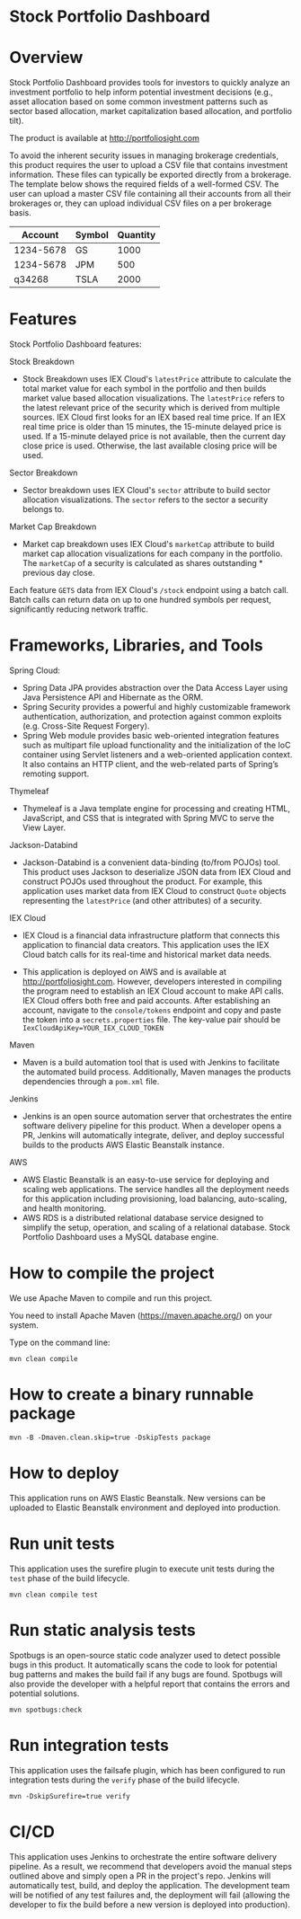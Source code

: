 # Stock Portfolio Dashboard

# Overview
Stock Portfolio Dashboard provides tools for investors to quickly analyze an investment portfolio to help inform 
potential investment decisions (e.g., asset allocation based on some common investment patterns such as sector based 
allocation, market capitalization based allocation, and portfolio tilt).

The product is available at http://portfoliosight.com

To avoid the inherent security issues in managing brokerage credentials, this product requires the user to upload a CSV 
file that contains investment information. These files can typically be exported directly from a brokerage. The 
template below shows the required fields of a well-formed CSV. The user can upload a master CSV file containing all 
their accounts from all their brokerages or, they can upload individual CSV files on a per brokerage basis.

|  Account  | Symbol | Quantity |
| --------- | ------ | -------- |
| 1234-5678 | GS     | 1000     |
| 1234-5678 | JPM    | 500      |
| q34268    | TSLA   | 2000     |


# Features
Stock Portfolio Dashboard features:

Stock Breakdown
* Stock Breakdown uses IEX Cloud's `latestPrice` attribute to calculate the total market value for each symbol in the 
  portfolio and then builds market value based allocation visualizations. The `latestPrice` refers to the latest 
  relevant price of the security which is derived from multiple sources. IEX Cloud first looks for an IEX based real 
  time price. If an IEX real time price is older than 15 minutes, the 15-minute delayed price is used. If a 15-minute 
  delayed price is not available, then the current day close price is used. Otherwise, the last available closing price 
  will be used.
  
Sector Breakdown
* Sector breakdown uses IEX Cloud's `sector` attribute to build sector allocation visualizations. The `sector` refers 
  to the sector a security belongs to.
  
Market Cap Breakdown
* Market cap breakdown uses IEX Cloud's `marketCap` attribute to build market cap allocation visualizations for each 
  company in the portfolio. The `marketCap` of a security is calculated as shares outstanding * previous day close.

Each feature `GETS` data from IEX Cloud's `/stock` endpoint using a batch call. Batch calls can return data on up to 
one hundred symbols per request, significantly reducing network traffic.

# Frameworks, Libraries, and Tools
Spring Cloud:
* Spring Data JPA provides abstraction over the Data Access Layer using Java Persistence API and Hibernate as the ORM.
* Spring Security provides a powerful and highly customizable framework authentication, authorization, and protection 
  against common exploits (e.g. Cross-Site Request Forgery).
* Spring Web module provides basic web-oriented integration features such as multipart file upload functionality and 
  the initialization of the IoC container using Servlet listeners and a web-oriented application context. It also 
  contains an HTTP client, and the web-related parts of Spring’s remoting support.

Thymeleaf
* Thymeleaf is a Java template engine for processing and creating HTML, JavaScript, and CSS that is integrated with
  Spring MVC to serve the View Layer.

Jackson-Databind
* Jackson-Databind is a convenient data-binding (to/from POJOs) tool. This product uses Jackson to deserialize JSON 
  data from IEX Cloud and construct POJOs used throughout the product. For example, this application uses market data 
  from IEX Cloud to construct `Quote` objects representing the `latestPrice` (and other attributes) of a security.

IEX Cloud
* IEX Cloud is a financial data infrastructure platform that connects this application to financial data creators. This 
application uses the IEX Cloud batch calls for its real-time and historical market data needs.
  
* This application is deployed on AWS and is available at http://portfoliosight.com. However, developers interested in 
  compiling the program need to establish an IEX Cloud account to make API calls. IEX Cloud offers both free and paid 
  accounts. After establishing an account, navigate to the `console/tokens` endpoint and copy and paste the token into 
  a `secrets.properties` file. The key-value pair should be `IexCloudApiKey=YOUR_IEX_CLOUD_TOKEN`

Maven
* Maven is a build automation tool that is used with Jenkins to facilitate the automated build process. Additionally,
  Maven manages the products dependencies through a `pom.xml` file.
  
Jenkins
* Jenkins is an open source automation server that orchestrates the entire software delivery pipeline for this product.
  When a developer opens a PR, Jenkins will automatically integrate, deliver, and deploy successful builds to the 
  products AWS Elastic Beanstalk instance.

AWS
* AWS Elastic Beanstalk is an easy-to-use service for deploying and scaling web applications. The service handles all
  the deployment needs for this application including provisioning, load balancing, auto-scaling, and health monitoring.
* AWS RDS is a distributed relational database service designed to simplify the setup, operation, and scaling of a
  relational database. Stock Portfolio Dashboard uses a MySQL database engine.

# How to compile the project

We use Apache Maven to compile and run this project.

You need to install Apache Maven (https://maven.apache.org/) on your system.

Type on the command line:

```
mvn clean compile
```

# How to create a binary runnable package

```
mvn -B -Dmaven.clean.skip=true -DskipTests package
```

# How to deploy

This application runs on AWS Elastic Beanstalk. New versions can be uploaded to Elastic Beanstalk environment and 
deployed into production.

# Run unit tests

This application uses the surefire plugin to execute unit tests during the `test` phase of the build lifecycle.

```
mvn clean compile test
```

# Run static analysis tests

Spotbugs is an open-source static code analyzer used to detect possible bugs in this product. It automatically scans 
the code to look for potential bug patterns and makes the build fail if any bugs are found. Spotbugs will also provide
the developer with a helpful report that contains the errors and potential solutions.

```
mvn spotbugs:check
```

# Run integration tests

This application uses the failsafe plugin, which has been configured to run integration tests during the `verify` phase 
of the build lifecycle. 
```
mvn -DskipSurefire=true verify
```

# CI/CD

This application uses Jenkins to orchestrate the entire software delivery pipeline. As a result, we recommend that 
developers avoid the manual steps outlined above and simply open a PR in the project's repo. Jenkins will automatically 
test, build, and deploy the application. The development team will be notified of any test failures and, the deployment 
will fail (allowing the developer to fix the build before a new version is deployed into production).